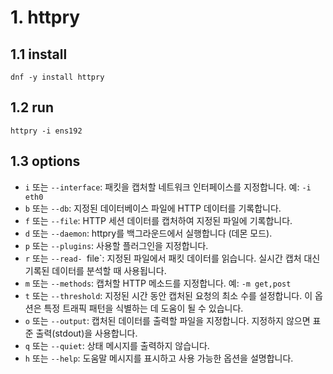 # 1. httpry

## 1.1 install

```
dnf -y install httpry
```

## 1.2 run

```
httpry -i ens192
```

## 1.3 options

- `i` 또는 `--interface`: 패킷을 캡처할 네트워크 인터페이스를 지정합니다. 예: `-i eth0`
- `b` 또는 `--db`: 지정된 데이터베이스 파일에 HTTP 데이터를 기록합니다.
- `f` 또는 `--file`: HTTP 세션 데이터를 캡처하여 지정된 파일에 기록합니다.
- `d` 또는 `--daemon`: httpry를 백그라운드에서 실행합니다 (데몬 모드).
- `p` 또는 `--plugins`: 사용할 플러그인을 지정합니다.
- `r` 또는 `--read- `file`: 지정된 파일에서 패킷 데이터를 읽습니다. 실시간 캡처 대신 기록된 데이터를 분석할 때 사용됩니다.
- `m` 또는 `--methods`: 캡처할 HTTP 메소드를 지정합니다. 예: `-m get,post`
- `t` 또는 `--threshold`: 지정된 시간 동안 캡처된 요청의 최소 수를 설정합니다. 이 옵션은 특정 트래픽 패턴을 식별하는 데 도움이 될 수 있습니다.
- `o` 또는 `--output`: 캡처된 데이터를 출력할 파일을 지정합니다. 지정하지 않으면 표준 출력(stdout)을 사용합니다.
- `q` 또는 `--quiet`: 상태 메시지를 출력하지 않습니다.
- `h` 또는 `--help`: 도움말 메시지를 표시하고 사용 가능한 옵션을 설명합니다.
